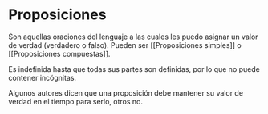 # Proposiciones
Son aquellas oraciones del lenguaje a las cuales les puedo asignar un valor de verdad (verdadero o falso). Pueden ser [[Proposiciones simples]] o [[Proposiciones compuestas]].

Es indefinida hasta que todas sus partes son definidas, por lo que no puede contener incógnitas.

Algunos autores dicen que una proposición debe mantener su valor de verdad en el tiempo para serlo, otros no.